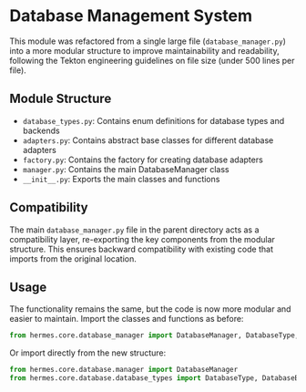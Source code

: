 # Database Management System

This module was refactored from a single large file (`database_manager.py`) into a more modular structure to improve maintainability and readability, following the Tekton engineering guidelines on file size (under 500 lines per file).

## Module Structure

- `database_types.py`: Contains enum definitions for database types and backends
- `adapters.py`: Contains abstract base classes for different database adapters
- `factory.py`: Contains the factory for creating database adapters
- `manager.py`: Contains the main DatabaseManager class
- `__init__.py`: Exports the main classes and functions

## Compatibility 

The main `database_manager.py` file in the parent directory acts as a compatibility layer, re-exporting the key components from the modular structure. This ensures backward compatibility with existing code that imports from the original location.

## Usage

The functionality remains the same, but the code is now more modular and easier to maintain. Import the classes and functions as before:

```python
from hermes.core.database_manager import DatabaseManager, DatabaseType, DatabaseBackend
```

Or import directly from the new structure:

```python
from hermes.core.database.manager import DatabaseManager
from hermes.core.database.database_types import DatabaseType, DatabaseBackend
```
